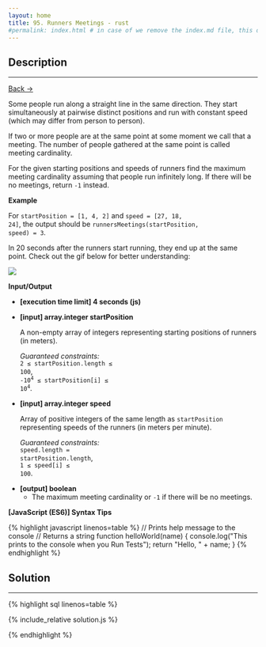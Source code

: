 ```yaml
---
layout: home
title: 95. Runners Meetings - rust
#permalink: index.html # in case of we remove the index.md file, this doc will be the index page
---
```


<div class="row">
<div class="columnStmt" markdown="1">

## Description

---

[Back -> ](../README.md)

Some people run along a straight line in the same direction. They start simultaneously at pairwise distinct positions and run with constant speed (which may differ from person to person).

If two or more people are at the same point at some moment we call that a meeting. The number of people gathered at the same point is called meeting cardinality.

For the given starting positions and speeds of runners find the maximum meeting cardinality assuming that people run infinitely long. If there will be no meetings, return <code>-1</code> instead.

**Example**

For <code>startPosition = [1, 4, 2]</code> and <code>speed = [27, 18, 24]</code>, the output should be
<code>runnersMeetings(startPosition, speed) = 3</code>.

In 20 seconds after the runners start running, they end up at the same point. Check out the gif below for better understanding:

![](./images/example.gif)

**Input/Output**

- **[execution time limit] 4 seconds (js)**

- **[input] array.integer startPosition**

  A non-empty array of integers representing starting positions of runners (in meters).

  _Guaranteed constraints:_<br>
  <code>2 ≤ startPosition.length ≤ 100</code>,<br> <code>-10<sup>4</sup> ≤ startPosition[i] ≤ 10<sup>4</sup></code>.

- **[input] array.integer speed**

  Array of positive integers of the same length as <code>startPosition</code> representing speeds of the runners (in meters per minute).<br>

  _Guaranteed constraints:_<br>
  <code>speed.length = startPosition.length</code>,<br> <code>1 ≤ speed[i] ≤ 100</code>.

* **[output] boolean**
  - The maximum meeting cardinality or <code>-1</code> if there will be no meetings.

**[JavaScript (ES6)] Syntax Tips**

{% highlight javascript linenos=table %}
// Prints help message to the console
// Returns a string
function helloWorld(name) {
console.log("This prints to the console when you Run Tests");
return "Hello, " + name;
}
{% endhighlight %}

</div>
<div class="columnSol" markdown="1">

## Solution

---

{% highlight sql linenos=table %}

{% include_relative solution.js %}

{% endhighlight %}

</div>
</div>
